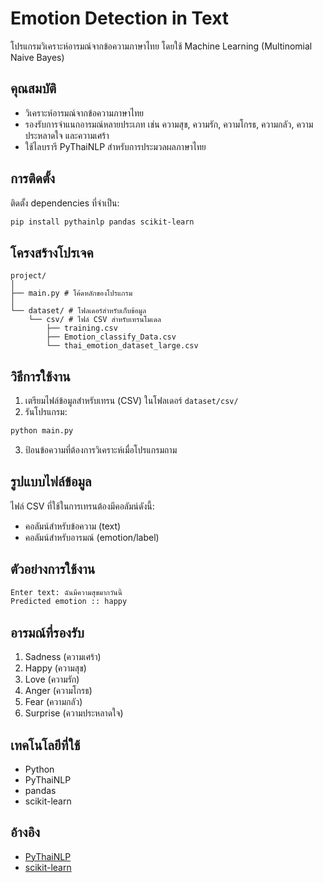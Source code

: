 # Emotion Detection in Text

โปรแกรมวิเคราะห์อารมณ์จากข้อความภาษาไทย โดยใช้ Machine Learning (Multinomial Naive Bayes)

## คุณสมบัติ

- วิเคราะห์อารมณ์จากข้อความภาษาไทย
- รองรับการจำแนกอารมณ์หลายประเภท เช่น ความสุข, ความรัก, ความโกรธ, ความกลัว, ความประหลาดใจ และความเศร้า
- ใช้ไลบรารี PyThaiNLP สำหรับการประมวลผลภาษาไทย

## การติดตั้ง

ติดตั้ง dependencies ที่จำเป็น:

```bash
pip install pythainlp pandas scikit-learn
```

## โครงสร้างโปรเจค

```text
project/
│
├── main.py # โค้ดหลักของโปรแกรม
│
└── dataset/ # โฟลเดอร์สำหรับเก็บข้อมูล
    └── csv/ # ไฟล์ CSV สำหรับเทรนโมเดล
        ├── training.csv
        ├── Emotion_classify_Data.csv
        └── thai_emotion_dataset_large.csv
```

## วิธีการใช้งาน

1. เตรียมไฟล์ข้อมูลสำหรับเทรน (CSV) ในโฟลเดอร์ `dataset/csv/`
2. รันโปรแกรม:

```bash
python main.py
```

3. ป้อนข้อความที่ต้องการวิเคราะห์เมื่อโปรแกรมถาม

## รูปแบบไฟล์ข้อมูล

ไฟล์ CSV ที่ใช้ในการเทรนต้องมีคอลัมน์ดังนี้:

- คอลัมน์สำหรับข้อความ (text)
- คอลัมน์สำหรับอารมณ์ (emotion/label)

## ตัวอย่างการใช้งาน

```bash
Enter text: ฉันมีความสุขมากวันนี้
Predicted emotion :: happy
```

## อารมณ์ที่รองรับ

1. Sadness (ความเศร้า)
2. Happy (ความสุข)
3. Love (ความรัก)
4. Anger (ความโกรธ)
5. Fear (ความกลัว)
6. Surprise (ความประหลาดใจ)

## เทคโนโลยีที่ใช้

- Python
- PyThaiNLP
- pandas
- scikit-learn
 
## อ้างอิง

- [PyThaiNLP](https://github.com/PyThaiNLP/pythainlp)
- [scikit-learn](https://scikit-learn.org/)
